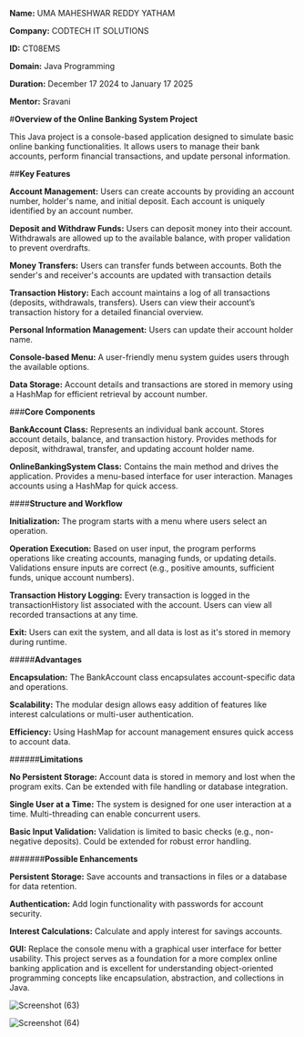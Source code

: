**Name:** UMA MAHESHWAR REDDY YATHAM

**Company:** CODTECH IT SOLUTIONS

**ID:** CT08EMS

**Domain:** Java Programming

**Duration:** December 17 2024 to January 17 2025

**Mentor:** Sravani


#**Overview of the Online Banking System Project**

This Java project is a console-based application designed to simulate basic online banking functionalities. It allows users to manage their bank accounts, perform financial transactions, and update personal information.

##**Key Features**

**Account Management:** Users can create accounts by providing an account number, holder's name, and initial deposit.
Each account is uniquely identified by an account number.

**Deposit and Withdraw Funds:** Users can deposit money into their account.
Withdrawals are allowed up to the available balance, with proper validation to prevent overdrafts.

**Money Transfers:** Users can transfer funds between accounts.
Both the sender's and receiver's accounts are updated with transaction details

**Transaction History:** Each account maintains a log of all transactions (deposits, withdrawals, transfers).
Users can view their account’s transaction history for a detailed financial overview.

**Personal Information Management:** Users can update their account holder name.

**Console-based Menu:** A user-friendly menu system guides users through the available options.

**Data Storage:** Account details and transactions are stored in memory using a HashMap for efficient retrieval by account number.

###**Core Components**

**BankAccount Class:** Represents an individual bank account.
Stores account details, balance, and transaction history.
Provides methods for deposit, withdrawal, transfer, and updating account holder name.

**OnlineBankingSystem Class:** Contains the main method and drives the application.
Provides a menu-based interface for user interaction.
Manages accounts using a HashMap for quick access.

####**Structure and Workflow**

**Initialization:** The program starts with a menu where users select an operation.

**Operation Execution:** Based on user input, the program performs operations like creating accounts, managing funds, or updating details.
Validations ensure inputs are correct (e.g., positive amounts, sufficient funds, unique account numbers).

**Transaction History Logging:** Every transaction is logged in the transactionHistory list associated with the account.
Users can view all recorded transactions at any time.

**Exit:** Users can exit the system, and all data is lost as it's stored in memory during runtime.

#####**Advantages**

**Encapsulation:** The BankAccount class encapsulates account-specific data and operations.

**Scalability:** The modular design allows easy addition of features like interest calculations or multi-user authentication.

**Efficiency:** Using HashMap for account management ensures quick access to account data.

######**Limitations**

**No Persistent Storage:** Account data is stored in memory and lost when the program exits.
Can be extended with file handling or database integration.

**Single User at a Time:** The system is designed for one user interaction at a time.
Multi-threading can enable concurrent users.

**Basic Input Validation:** Validation is limited to basic checks (e.g., non-negative deposits).
Could be extended for robust error handling.

#######**Possible Enhancements**

**Persistent Storage:** Save accounts and transactions in files or a database for data retention.

**Authentication:** Add login functionality with passwords for account security.

**Interest Calculations:** Calculate and apply interest for savings accounts.

**GUI:** Replace the console menu with a graphical user interface for better usability.
This project serves as a foundation for a more complex online banking application and is excellent for understanding object-oriented programming concepts like encapsulation, abstraction, and collections in Java.

![Screenshot (63)](https://github.com/user-attachments/assets/a8de2036-2b0a-41aa-bd1a-681aff073c85)


![Screenshot (64)](https://github.com/user-attachments/assets/1098e5b2-c236-41f2-9db8-499609bcc021)







